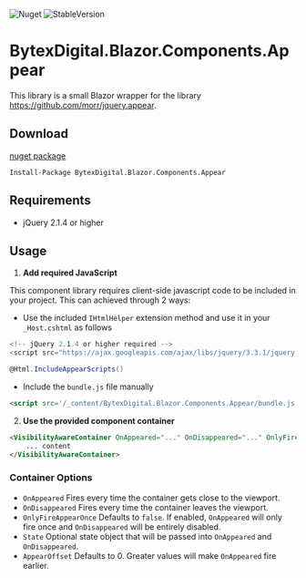 ![Nuget](https://img.shields.io/nuget/v/BytexDigital.Blazor.Components.Appear.svg?style=flat-square)
![StableVersion](https://img.shields.io/badge/stable_version-v1.0.2-green.svg?style=flat-square)

# BytexDigital.Blazor.Components.Appear

This library is a small Blazor wrapper for the library https://github.com/morr/jquery.appear.

## Download

[nuget package](https://www.nuget.org/packages/BytexDigital.Blazor.Components.Appear/)

```
Install-Package BytexDigital.Blazor.Components.Appear
```

## Requirements

- jQuery 2.1.4 or higher

## Usage

1. **Add required JavaScript**

This component library requires client-side javascript code to be included in your project.
This can achieved through 2 ways:

- Use the included `IHtmlHelper` extension method and use it in your `_Host.cshtml` as follows
```csharp
<!-- jQuery 2.1.4 or higher required -->
<script src="https://ajax.googleapis.com/ajax/libs/jquery/3.3.1/jquery.min.js"></script>

@Html.IncludeAppearScripts()
```

- Include the `bundle.js` file manually
```html
<script src='/_content/BytexDigital.Blazor.Components.Appear/bundle.js'></script>
```


2. **Use the provided component container**

```html
<VisibilityAwareContainer OnAppeared="..." OnDisappeared="..." OnlyFireAppearOnce="false">
    ... content
</VisibilityAwareContainer>
```

### Container Options
- `OnAppeared` Fires every time the container gets close to the viewport.
- `OnDisappeared` Fires every time the container leaves the viewport.
- `OnlyFireAppearOnce` Defaults to `false`. If enabled, `OnAppeared` will only fire once and `OnDisappeared` will be entirely disabled.
- `State` Optional state object that will be passed into `OnAppeared` and `OnDisappeared`.
- `AppearOffset` Defaults to 0. Greater values will make `OnAppeared` fire earlier.
